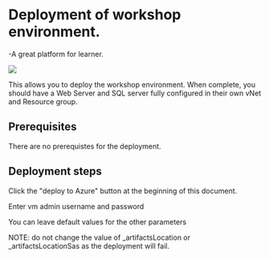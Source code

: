 # Deployment of workshop environment.
-A great platform for learner.

<a href="https://portal.azure.com/#create/Microsoft.Template/uri/https%3A%2F%2Fraw.githubusercontent.com%2Fkarlrissland%2FAppWorkshop%2Fmaster%2FIaaS2PaaSWeb%2FEnvironments%2FWorkshopEnv.json" target="_blank">
    <img src="http://azuredeploy.net/deploybutton.png"/>
</a>

This allows you to deploy the workshop environment.  When complete, you should have a Web Server and SQL server fully configured in their own vNet and Resource group.

## Prerequisites

There are no prerequistes for the deployment.

## Deployment steps

Click the "deploy to Azure" button at the beginning of this document.

Enter vm admin username and password

You can leave default values for the other parameters

NOTE: do not change the value of _artifactsLocation or _artifactsLocationSas as the deployment will fail.

